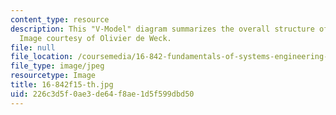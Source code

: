 ```yaml
---
content_type: resource
description: This "V-Model" diagram summarizes the overall structure of this course.
  Image courtesy of Olivier de Weck.
file: null
file_location: /coursemedia/16-842-fundamentals-of-systems-engineering-fall-2015/226c3d5f0ae3de64f8ae1d5f599dbd50_16-842f15-th.gif
file_type: image/jpeg
resourcetype: Image
title: 16-842f15-th.jpg
uid: 226c3d5f-0ae3-de64-f8ae-1d5f599dbd50
---
```

